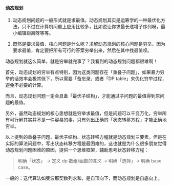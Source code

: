 
#### 动态规划

1. 动态规划问题的一般形式就是求最值。动态规划其实是运筹学的一种最优化方法，只不过在计算机问题上应用比较多，比如说让你求最长递增子序列呀，最小编辑距离呀等等。

2. 既然是要求最值，核心问题是什么呢？求解动态规划的核心问题是穷举。因为要求最值，肯定要把所有可行的答案穷举出来，然后在其中找最值呗。


动态规划就这么简单，就是穷举就完事了？我看到的动态规划问题都很难啊！


首先，动态规划的穷举有点特别，因为这类问题存在「重叠子问题」，如果暴力穷举的话效率会极其低下，所以需要「备忘录」或者「DP table」来优化穷举过程，避免不必要的计算。

而且，动态规划问题一定会具备「最优子结构」，才能通过子问题的最值得到原问题的最值。

另外，虽然动态规划的核心思想就是穷举求最值，但是问题可以千变万化，穷举所有可行解其实并不是一件容易的事，只有列出正确的「状态转移方程」才能正确地穷举。

以上提到的重叠子问题、最优子结构、状态转移方程就是动态规划三要素。但是在实际的算法问题中，写出状态转移方程是最困难的，这也就是为什么很多朋友觉得动态规划问题困难的原因，提供一个思维框架，辅助思考状态转移方程：

> 明确「状态」 -> 定义 dp 数组/函数的含义 -> 明确「选择」-> 明确 base case。

一般的：迭代算法如斐波那契数列求和，是自顶向下，而动态规划是自底向上。
